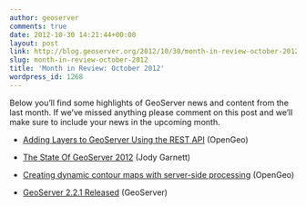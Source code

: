 ```yaml
---
author: geoserver
comments: true
date: 2012-10-30 14:21:44+00:00
layout: post
link: http://blog.geoserver.org/2012/10/30/month-in-review-october-2012/
slug: month-in-review-october-2012
title: 'Month in Review: October 2012'
wordpress_id: 1268
---
```


Below you’ll  find some highlights of GeoServer news and content from the last month. If we’ve missed anything please comment on this post and we’ll make sure to include your news in the upcoming month.



	
  * [Adding Layers to GeoServer Using the REST API](http://blog.opengeo.org/2012/10/25/adding-layers-to-geoserver-using-the-rest-api/) (OpenGeo)

	
  * [The State Of GeoServer 2012](http://how2map.blogspot.com/2012/10/state-of-geoserver-2012.html) (Jody Garnett)

	
  * [Creating dynamic contour maps with server-side processing](http://blog.opengeo.org/2012/10/23/contour-maps/) (OpenGeo)

	
  * [GeoServer 2.2.1 Released](http://blog.geoserver.org/2012/10/24/geoserver-2-2-1-released/) (GeoServer)



